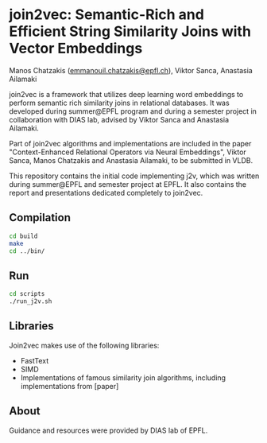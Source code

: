 # join2vec: Semantic-Rich and Efficient String Similarity Joins with Vector Embeddings

Manos Chatzakis (emmanouil.chatzakis@epfl.ch), Viktor Sanca, Anastasia Ailamaki

join2vec is a framework that utilizes deep learning word embeddings to perform semantic rich similarity joins in relational databases. It was developed during summer@EPFL program and during a semester project in collaboration with DIAS lab, advised by Viktor Sanca and Anastasia Ailamaki.

Part of join2vec algorithms and implementations are included in the paper "Context-Enhanced Relational Operators via Neural Embeddings", Viktor Sanca, Manos Chatzakis and Anastasia Ailamaki, to be submitted in VLDB.

This repository contains the initial code implementing j2v, which was written during summer@EPFL and semester project at EPFL. It also contains the report and presentations dedicated completely to join2vec.

## Compilation
```bash
cd build
make
cd ../bin/
```

## Run
```bash
cd scripts
./run_j2v.sh
```

## Libraries
Join2vec makes use of the following libraries:
* FastText
* SIMD
* Implementations of famous similarity join algorithms, including implementations from [paper]

## About
Guidance and resources were provided by DIAS lab of EPFL.